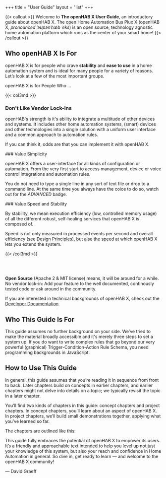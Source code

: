 +++
title = "User Guide"
layout = "list"
+++

{{< callout >}}
Welcome to <b>The openHAB X User Guide</b>, an introductory guide about openHAB X. The open Home Automation Bus Plux X (openHAB X, <i>pronounced ˈəʊpənˈhæb ˈeks</i>) is an open source, technology agnostic home automation platform which runs as the center of your smart home!
{{< /callout >}}

## Who openHAB X Is For
openHAB X is for people who crave **stability** and **ease to use** in a home automation system and is ideal for many people for a variety of reasons. Let’s look at a few of the most important groups.

openHAB X is for People Who &hellip;

{{< col3md >}}

### Don't Like Vendor Lock-Ins

openHAB's strength is it's ability to integrate a multitude of other devices and systems. It includes other home automation systems, (smart) devices and other technologies into a single solution with a uniform user interface and a common approach to automation rules.

If you can think it, odds are that you can implement it with openHAB X.

<split>
### Value Simplicity

openHAB X offers a user-interface for all kinds of configuration or automation. From the very first start to access management, device or voice control integrations and automation rules.

You do not need to type a single line in any sort of text file or drop to a command line. At the same time you always have the coice to do so, watch out for the <i class="badge badge-primary">ADVANCED</i> badge.

<split>
### Value Speed and Stability

By stability, we mean execution efficiency (low, controlled memory usage) of all the different robust, self-healing services that openHAB X is composed of.

Speed is not only measured in processed events per second and overall efficiency (see [Design Principles](/developer/design_principles)), but alse the speed at which openHAB X lets you extend the system.

{{< /col3md >}}

<br><br>

**Open Source** (Apache 2 &amp; MIT license) means, it will be around for a while. No vendor lock-in: Add your feature to the well documented, continously tested code or ask around in the community.

If you are interested in technical backgrounds of openHAB X, check out the [Developer Documentation](/developer).

## Who This Guide Is For
This guide assumes no further background on your side. We’ve tried to make the material broadly accessible and it's merely three steps to set a system up. If you do want to write complex rules that go beyond our very powerful (graphical) Trigger-Condition-Action Rule Schema, you need programming backgrounds in JavaScript.

## How to Use This Guide

In general, this guide assumes that you’re reading it in sequence from front to back. Later chapters build on concepts in earlier chapters, and earlier chapters might not delve into details on a topic; we typically revisit the topic in a later chapter.

You’ll find two kinds of chapters in this guide: concept chapters and project chapters. In concept chapters, you’ll learn about an aspect of openHAB X. In project chapters, we’ll build small demonstrations together, applying what you’ve learned so far.

The chapters are outlined like this:

<split>

This guide fully embraces the potential of openHAB X to empower its users. It’s a friendly and approachable text intended to help you level up not just your knowledge of this system, but also your reach and confidence in Home Automation in general. So dive in, get ready to learn — and welcome to the openHAB X community!

— David Graeff